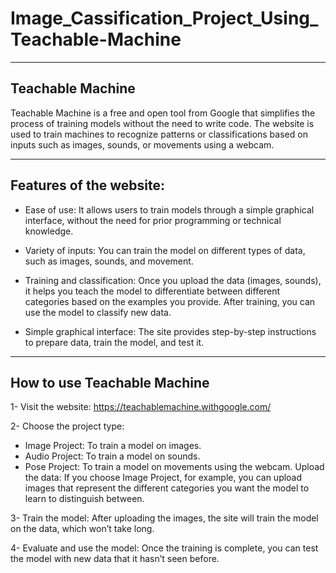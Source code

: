 # Image_Cassification_Project_Using_Teachable-Machine

***************************************
## Teachable Machine

Teachable Machine is a free and open tool from Google that simplifies the process of training models without the need to write code. The website is used to train machines to recognize patterns or classifications based on inputs such as images, sounds, or movements using a webcam.

******************************
## Features of the website:

- Ease of use:
It allows users to train models through a simple graphical interface, without the need for prior programming or technical knowledge.

- Variety of inputs:
You can train the model on different types of data, such as images, sounds, and movement.

- Training and classification:
Once you upload the data (images, sounds), it helps you teach the model to differentiate between different categories based on the examples you provide. After training, you can use the model to classify new data.

- Simple graphical interface:
The site provides step-by-step instructions to prepare data, train the model, and test it.

*****************************************

## How to use Teachable Machine

1- Visit the website: https://teachablemachine.withgoogle.com/

2- Choose the project type:

- Image Project: To train a model on images.
- Audio Project: To train a model on sounds.
- Pose Project: To train a model on movements using the webcam.
Upload the data:
If you choose Image Project, for example, you can upload images that represent the different categories you want the model to learn to distinguish between.

3- Train the model:
After uploading the images, the site will train the model on the data, which won’t take long.

4- Evaluate and use the model:
Once the training is complete, you can test the model with new data that it hasn’t seen before.


